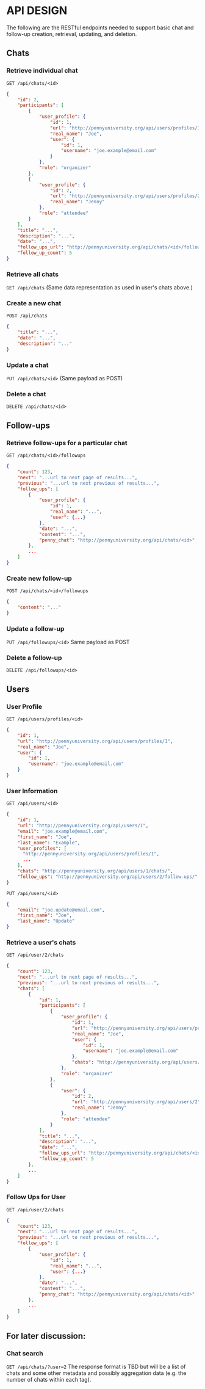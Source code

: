 # API DESIGN

The following are the RESTful endpoints needed to support basic chat and follow-up creation, retrieval, updating, and deletion.

## Chats

### Retrieve individual chat
`GET /api/chats/<id>`
```json
{
    "id": 2,
    "participants": [
        {
            "user_profile": {
                "id": 1,
                "url": "http://pennyuniversity.org/api/users/profiles/1",
                "real_name": "Joe",
                "user": {
                    "id": 1,
                    "username": "joe.example@email.com"
                }
            },
            "role": "organizer"
        },
        {
            "user_profile": {
                "id": 2,
                "url": "http://pennyuniversity.org/api/users/profiles/2",
                "real_name": "Jenny"
            },
            "role": "attendee"
        }
    ],
    "title": "...",
    "description": "...",
    "date": "...",
    "follow_ups_url": "http://pennyuniversity.org/api/chats/<id>/followups",
    "follow_up_count": 5
}
```

### Retrieve all chats
`GET /api/chats`
(Same data representation as used in user's chats above.)


### Create a new chat
`POST /api/chats`
```json
{
    "title": "...",
    "date": "...",
    "description": "..."
}
```

### Update a chat
`PUT /api/chats/<id>`
(Same payload as POST)

### Delete a chat
`DELETE /api/chats/<id>`


## Follow-ups

### Retrieve follow-ups for a particular chat
`GET /api/chats/<id>/followups`
```json
{
    "count": 123,
    "next": "...url to next page of results...",
    "previous": "...url to next previous of results...",
    "follow_ups": [
        {
            "user_profile": {
                "id": 1,
                "real_name": "...",
                "user": {...}
            },
            "date": "...",
            "content": "...",
            "penny_chat": "http://pennyuniversity.org/api/chats/<id>"
        },
        ...
    ]
}
```

### Create new follow-up
`POST /api/chats/<id>/followups`
```json
{
    "content": "..."
}
```


### Update a follow-up
`PUT /api/followups/<id>`
Same payload as POST


### Delete a follow-up
`DELETE /api/followups/<id>`

## Users
### User Profile
`GET /api/users/profiles/<id>`
```json
{
    "id": 1,
    "url": "http://pennyuniversity.org/api/users/profiles/1",
    "real_name": "Joe",
    "user": {
        "id": 1,
        "username": "joe.example@email.com"
    }
}
```

### User Information
`GET /api/users/<id>`
```json
{
    "id": 1,
    "url": "http://pennyuniversity.org/api/users/1",
    "email": "joe.example@email.com",
    "first_name": "Joe",
    "last_name": "Example",
    "user_profiles": [
      "http://pennyuniversity.org/api/users/profiles/1",
      ...
    ],
    "chats": "http://pennyuniversity.org/api/users/1/chats/",
    "follow_ups": "http://pennyuniversity.org/api/users/2/follow-ups/"
}
```

`PUT /api/users/<id>`
```json
{
    "email": "joe.update@email.com",
    "first_name": "Joe",
    "last_name": "Update"
}
```

### Retrieve a user's chats
`GET /api/user/2/chats`
```json
{
    "count": 123,
    "next": "...url to next page of results...",
    "previous": "...url to next previous of results...",
    "chats": [
        {
            "id": 1,
            "participants": [
                {
                    "user_profile": {
                        "id": 1,
                        "url": "http://pennyuniversity.org/api/users/profiles/1",
                        "real_name": "Joe",
                        "user": {
                            "id": 1,
                            "username": "joe.example@email.com"
                        },
                        "chats": "http://pennyuniversity.org/api/users/1/chats/"
                    },
                    "role": "organizer"
                },
                {
                    "user": {
                        "id": 2,
                        "url": "http://pennyuniversity.org/api/users/2",
                        "real_name": "Jenny"
                    },
                    "role": "attendee"
                }
            ],
            "title": "...",
            "description": "...",
            "date": "...",
            "follow_ups_url": "http://pennyuniversity.org/api/chats/<id>/followups",
            "follow_up_count": 5
        },
        ...
    ]
}
```

### Follow Ups for User
`GET /api/user/2/chats`
```json
{
    "count": 123,
    "next": "...url to next page of results...",
    "previous": "...url to next previous of results...",
    "follow_ups": [
        {
            "user_profile": {
                "id": 1,
                "real_name": "...",
                "user": {...}
            },
            "date": "...",
            "content": "...",
            "penny_chat": "http://pennyuniversity.org/api/chats/<id>"
        },
        ...
    ]
}
```

## For later discussion:

### Chat search
`GET /api/chats/?user=2`
The response format is TBD but will be a list of chats and some other metadata and possibly aggregation data (e.g. the number of chats within each tag).
